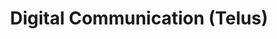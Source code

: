 ---
title: "Digital Communication (Telus)"
url: /mont-laurier/digital-communication-telus/
shop: electronics
---